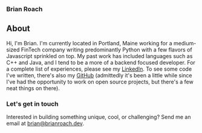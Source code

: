 ### Brian Roach


## About
Hi, I'm Brian. I'm currently located in Portland, Maine working for a medium-sized FinTech company writing predominantly Python with a few flavors of Javascript sprinkled on top. My past work has included languages such as C++ and Java, and I tend to be a more of a backend focused developer. For a complete list of experiences, please see my [LinkedIn](http://www.linkedin.com/in/brian-m-roach/). To see some code I've written, there's also my [GitHub](https://github.com/bmroach) (admittedly it's been a little while since I've had the opportunity to work on open source projects, but there's a few neat things on there).

### Let's get in touch
Interested in building something unique, cool, or challenging? Send me an email at <brian@brianroach.dev>.
